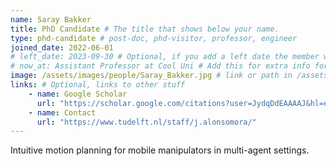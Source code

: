 ```yaml
---
name: Saray Bakker
title: PhD Candidate # The title that shows below your name.
type: phd-candidate # post-doc, phd-visitor, professor, engineer
joined_date: 2022-06-01
# left_date: 2023-09-30 # Optional, if you add a left date the member will be moved to the past members section
# now_at: Assistant Professor at Cool Uni # Add this for extra info for past members
image: /assets/images/people/Saray_Bakker.jpg # link or path in /assets/...
links: # Optional, links to other stuff
    - name: Google Scholar
      url: "https://scholar.google.com/citations?user=JydqDdEAAAAJ&hl=en&inst=6173373803492361994&oi=ao"
    - name: Contact
      url: "https://www.tudelft.nl/staff/j.alonsomora/"
---
```


<!-- Here add your interests or small paragraph. Keep it brief -->
Intuitive motion planning for mobile manipulators in multi-agent settings.
